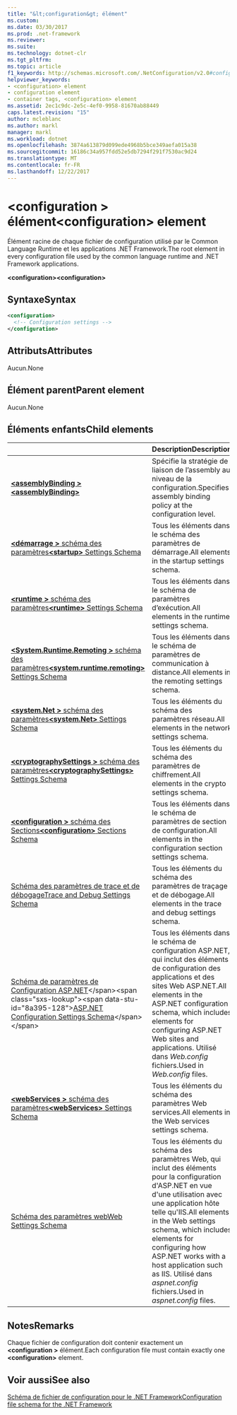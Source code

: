 ```yaml
---
title: "&lt;configuration&gt; élément"
ms.custom: 
ms.date: 03/30/2017
ms.prod: .net-framework
ms.reviewer: 
ms.suite: 
ms.technology: dotnet-clr
ms.tgt_pltfrm: 
ms.topic: article
f1_keywords: http://schemas.microsoft.com/.NetConfiguration/v2.0#configuration
helpviewer_keywords:
- <configuration> element
- configuration element
- container tags, <configuration> element
ms.assetid: 2ec1c9dc-2e5c-4ef0-9958-81670ab88449
caps.latest.revision: "15"
author: mcleblanc
ms.author: markl
manager: markl
ms.workload: dotnet
ms.openlocfilehash: 3874a613879d099ede4968b5bce349aefa015a38
ms.sourcegitcommit: 16186c34a957fdd52e5db7294f291f7530ac9d24
ms.translationtype: MT
ms.contentlocale: fr-FR
ms.lasthandoff: 12/22/2017
---
```

# <a name="configuration-element"></a><span data-ttu-id="8a395-102">\<configuration > élément</span><span class="sxs-lookup"><span data-stu-id="8a395-102">\<configuration> element</span></span>

<span data-ttu-id="8a395-103">Élément racine de chaque fichier de configuration utilisé par le Common Language Runtime et les applications .NET Framework.</span><span class="sxs-lookup"><span data-stu-id="8a395-103">The root element in every configuration file used by the common language runtime and .NET Framework applications.</span></span>

<span data-ttu-id="8a395-104">**\<configuration>**</span><span class="sxs-lookup"><span data-stu-id="8a395-104">**\<configuration>**</span></span>

## <a name="syntax"></a><span data-ttu-id="8a395-105">Syntaxe</span><span class="sxs-lookup"><span data-stu-id="8a395-105">Syntax</span></span>

```xml
<configuration>
  <!-- Configuration settings -->
</configuration>
```

## <a name="attributes"></a><span data-ttu-id="8a395-106">Attributs</span><span class="sxs-lookup"><span data-stu-id="8a395-106">Attributes</span></span>

<span data-ttu-id="8a395-107">Aucun.</span><span class="sxs-lookup"><span data-stu-id="8a395-107">None</span></span>

## <a name="parent-element"></a><span data-ttu-id="8a395-108">Élément parent</span><span class="sxs-lookup"><span data-stu-id="8a395-108">Parent element</span></span>

<span data-ttu-id="8a395-109">Aucun.</span><span class="sxs-lookup"><span data-stu-id="8a395-109">None</span></span>

## <a name="child-elements"></a><span data-ttu-id="8a395-110">Éléments enfants</span><span class="sxs-lookup"><span data-stu-id="8a395-110">Child elements</span></span>

|     | <span data-ttu-id="8a395-111">Description</span><span class="sxs-lookup"><span data-stu-id="8a395-111">Description</span></span> |
| --- | ----------- |
| [<span data-ttu-id="8a395-112">**\<assemblyBinding >**</span><span class="sxs-lookup"><span data-stu-id="8a395-112">**\<assemblyBinding>**</span></span>](~/docs/framework/configure-apps/file-schema/assemblybinding-element-for-configuration.md) | <span data-ttu-id="8a395-113">Spécifie la stratégie de liaison de l’assembly au niveau de la configuration.</span><span class="sxs-lookup"><span data-stu-id="8a395-113">Specifies assembly binding policy at the configuration level.</span></span>|
| [<span data-ttu-id="8a395-114">**\<démarrage >** schéma des paramètres</span><span class="sxs-lookup"><span data-stu-id="8a395-114">**\<startup>** Settings Schema</span></span>](~/docs/framework/configure-apps/file-schema/startup/index.md) | <span data-ttu-id="8a395-115">Tous les éléments dans le schéma des paramètres de démarrage.</span><span class="sxs-lookup"><span data-stu-id="8a395-115">All elements in the startup settings schema.</span></span> |
| [<span data-ttu-id="8a395-116">**\<runtime >** schéma des paramètres</span><span class="sxs-lookup"><span data-stu-id="8a395-116">**\<runtime>** Settings Schema</span></span>](~/docs/framework/configure-apps/file-schema/runtime/index.md) | <span data-ttu-id="8a395-117">Tous les éléments dans le schéma de paramètres d’exécution.</span><span class="sxs-lookup"><span data-stu-id="8a395-117">All elements in the runtime settings schema.</span></span> |
| [<span data-ttu-id="8a395-118">**\<System.Runtime.Remoting >** schéma des paramètres</span><span class="sxs-lookup"><span data-stu-id="8a395-118">**\<system.runtime.remoting>** Settings Schema</span></span>](http://msdn.microsoft.com/dc2d1e62-9af7-4ca1-99fd-98b93bb4db9e) | <span data-ttu-id="8a395-119">Tous les éléments dans le schéma de paramètres de communication à distance.</span><span class="sxs-lookup"><span data-stu-id="8a395-119">All elements in the remoting settings schema.</span></span> |
| [<span data-ttu-id="8a395-120">**\<system.Net >** schéma des paramètres</span><span class="sxs-lookup"><span data-stu-id="8a395-120">**\<system.Net>** Settings Schema</span></span>](~/docs/framework/configure-apps/file-schema/network/index.md) | <span data-ttu-id="8a395-121">Tous les éléments du schéma des paramètres réseau.</span><span class="sxs-lookup"><span data-stu-id="8a395-121">All elements in the network settings schema.</span></span> |
| [<span data-ttu-id="8a395-122">**\<cryptographySettings >** schéma des paramètres</span><span class="sxs-lookup"><span data-stu-id="8a395-122">**\<cryptographySettings>** Settings Schema</span></span>](~/docs/framework/configure-apps/file-schema/cryptography/index.md) | <span data-ttu-id="8a395-123">Tous les éléments du schéma des paramètres de chiffrement.</span><span class="sxs-lookup"><span data-stu-id="8a395-123">All elements in the crypto settings schema.</span></span> |
| [<span data-ttu-id="8a395-124">**\<configuration >** schéma des Sections</span><span class="sxs-lookup"><span data-stu-id="8a395-124">**\<configuration>** Sections Schema</span></span>](~/docs/framework/configure-apps/file-schema/configuration-sections-schema.md) | <span data-ttu-id="8a395-125">Tous les éléments dans le schéma de paramètres de section de configuration.</span><span class="sxs-lookup"><span data-stu-id="8a395-125">All elements in the configuration section settings schema.</span></span> |
| [<span data-ttu-id="8a395-126">Schéma des paramètres de trace et de débogage</span><span class="sxs-lookup"><span data-stu-id="8a395-126">Trace and Debug Settings Schema</span></span>](~/docs/framework/configure-apps/file-schema/trace-debug/index.md) | <span data-ttu-id="8a395-127">Tous les éléments du schéma des paramètres de traçage et de débogage.</span><span class="sxs-lookup"><span data-stu-id="8a395-127">All elements in the trace and debug settings schema.</span></span> |
| <span data-ttu-id="8a395-128">[Schéma de paramètres de Configuration ASP.NET](https://msdn.microsoft.com/library/b5ysx397(v=vs.100).aspx)</span><span class="sxs-lookup"><span data-stu-id="8a395-128">[ASP.NET Configuration Settings Schema](https://msdn.microsoft.com/library/b5ysx397(v=vs.100).aspx)</span></span> | <span data-ttu-id="8a395-129">Tous les éléments dans le schéma de configuration ASP.NET, qui inclut des éléments de configuration des applications et des sites Web ASP.NET.</span><span class="sxs-lookup"><span data-stu-id="8a395-129">All elements in the ASP.NET configuration schema, which includes elements for configuring ASP.NET Web sites and applications.</span></span> <span data-ttu-id="8a395-130">Utilisé dans *Web.config* fichiers.</span><span class="sxs-lookup"><span data-stu-id="8a395-130">Used in *Web.config* files.</span></span> |
| [<span data-ttu-id="8a395-131">**\<webServices >** schéma des paramètres</span><span class="sxs-lookup"><span data-stu-id="8a395-131">**\<webServices>** Settings Schema</span></span>](http://msdn.microsoft.com/f84d6d55-1add-4eb7-ae46-33df5833ea2e) | <span data-ttu-id="8a395-132">Tous les éléments du schéma des paramètres Web services.</span><span class="sxs-lookup"><span data-stu-id="8a395-132">All elements in the Web services settings schema.</span></span> |
| [<span data-ttu-id="8a395-133">Schéma des paramètres web</span><span class="sxs-lookup"><span data-stu-id="8a395-133">Web Settings Schema</span></span>](~/docs/framework/configure-apps/file-schema/web/index.md) | <span data-ttu-id="8a395-134">Tous les éléments du schéma des paramètres Web, qui inclut des éléments pour la configuration d'ASP.NET en vue d'une utilisation avec une application hôte telle qu'IIS.</span><span class="sxs-lookup"><span data-stu-id="8a395-134">All elements in the Web settings schema, which includes elements for configuring how ASP.NET works with a host application such as IIS.</span></span> <span data-ttu-id="8a395-135">Utilisé dans *aspnet.config* fichiers.</span><span class="sxs-lookup"><span data-stu-id="8a395-135">Used in *aspnet.config* files.</span></span> |

## <a name="remarks"></a><span data-ttu-id="8a395-136">Notes</span><span class="sxs-lookup"><span data-stu-id="8a395-136">Remarks</span></span>

<span data-ttu-id="8a395-137">Chaque fichier de configuration doit contenir exactement un  **\<configuration >** élément.</span><span class="sxs-lookup"><span data-stu-id="8a395-137">Each configuration file must contain exactly one **\<configuration>** element.</span></span>

## <a name="see-also"></a><span data-ttu-id="8a395-138">Voir aussi</span><span class="sxs-lookup"><span data-stu-id="8a395-138">See also</span></span>

[<span data-ttu-id="8a395-139">Schéma de fichier de configuration pour le .NET Framework</span><span class="sxs-lookup"><span data-stu-id="8a395-139">Configuration file schema for the .NET Framework</span></span>](~/docs/framework/configure-apps/file-schema/index.md)

